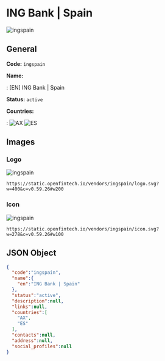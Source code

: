 
# ING Bank | Spain 
![ingspain](https://static.openfintech.io/vendors/ingspain/logo.svg?w=400&c=v0.59.26#w200)  

## General 
 
**Code:** `ingspain` 
 
**Name:** 
 
:	[EN] ING Bank | Spain 
 
**Status:** `active` 
 
 
**Countries:** 
 
:	![AX](https://cdnjs.cloudflare.com/ajax/libs/flag-icon-css/3.3.0/flags/4x3/ax.svg#w24) 	![ES](https://cdnjs.cloudflare.com/ajax/libs/flag-icon-css/3.3.0/flags/4x3/es.svg#w24)  

## Images 

### Logo 
 
![ingspain](https://static.openfintech.io/vendors/ingspain/logo.svg?w=400&c=v0.59.26#w200)  

```
https://static.openfintech.io/vendors/ingspain/logo.svg?w=400&c=v0.59.26#w200
```  

### Icon 
 
![ingspain](https://static.openfintech.io/vendors/ingspain/icon.svg?w=278&c=v0.59.26#w100)  

```
https://static.openfintech.io/vendors/ingspain/icon.svg?w=278&c=v0.59.26#w100
```  

## JSON Object 

```json
{
  "code":"ingspain",
  "name":{
    "en":"ING Bank | Spain"
  },
  "status":"active",
  "description":null,
  "links":null,
  "countries":[
    "AX",
    "ES"
  ],
  "contacts":null,
  "address":null,
  "social_profiles":null
}
```  
